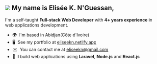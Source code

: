 ![](https://user-images.githubusercontent.com/18350557/176309783-0785949b-9127-417c-8b55-ab5a4333674e.gif) My name is Elisée K. N'Guessan,
-------------------------------------------------------------------------------------------------------------------------------------------

I'm a self-taught **Full-stack Web Developer** with **4+ years experience** in web applications development.

*   🌍  I'm based in Abidjan(Côte d'Ivoire)
*   🖥️  See my portfolio at [eliseekn.netlify.app](https://eliseekn.netlify.app)
*   ✉️  You can contact me at [eliseekn@gmail.com](mailto:eliseekn@gmail.com)
*   🧠  I build web applications using **Laravel**, **Node.js** and **React.js**
